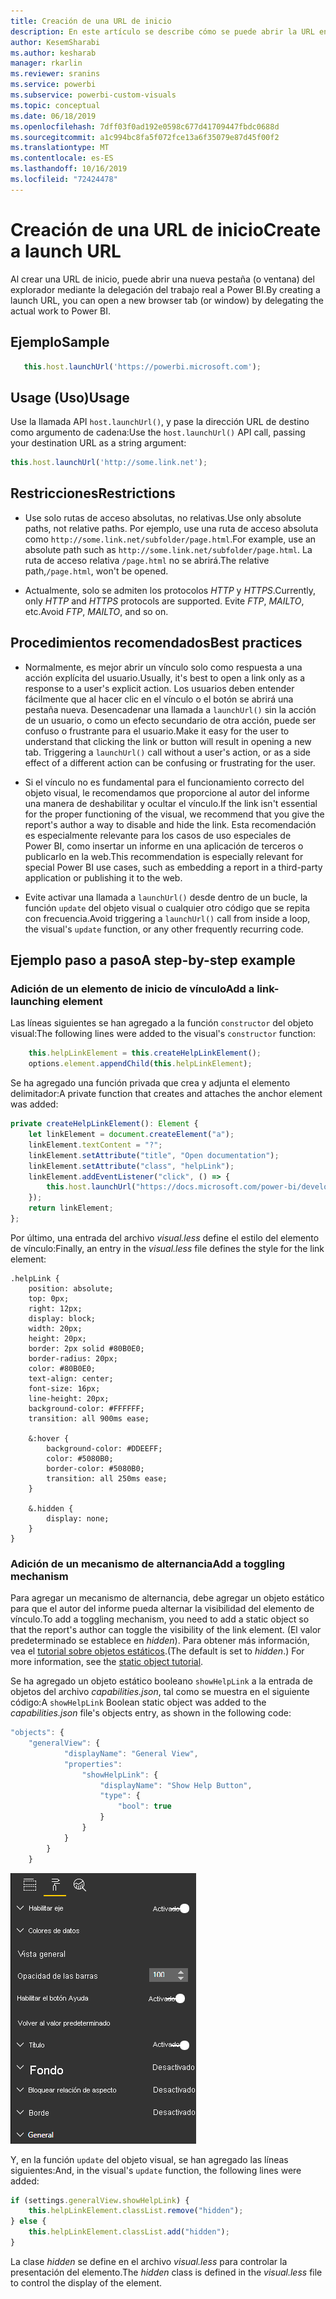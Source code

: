 ```yaml
---
title: Creación de una URL de inicio
description: En este artículo se describe cómo se puede abrir la URL en una pestaña nueva mediante objetos visuales de Power BI.
author: KesemSharabi
ms.author: kesharab
manager: rkarlin
ms.reviewer: sranins
ms.service: powerbi
ms.subservice: powerbi-custom-visuals
ms.topic: conceptual
ms.date: 06/18/2019
ms.openlocfilehash: 7dff03f0ad192e0598c677d41709447fbdc0688d
ms.sourcegitcommit: a1c994bc8fa5f072fce13a6f35079e87d45f00f2
ms.translationtype: MT
ms.contentlocale: es-ES
ms.lasthandoff: 10/16/2019
ms.locfileid: "72424478"
---
```

# <a name="create-a-launch-url"></a><span data-ttu-id="a77f9-103">Creación de una URL de inicio</span><span class="sxs-lookup"><span data-stu-id="a77f9-103">Create a launch URL</span></span>

<span data-ttu-id="a77f9-104">Al crear una URL de inicio, puede abrir una nueva pestaña (o ventana) del explorador mediante la delegación del trabajo real a Power BI.</span><span class="sxs-lookup"><span data-stu-id="a77f9-104">By creating a launch URL, you can open a new browser tab (or window) by delegating the actual work to Power BI.</span></span>

## <a name="sample"></a><span data-ttu-id="a77f9-105">Ejemplo</span><span class="sxs-lookup"><span data-stu-id="a77f9-105">Sample</span></span>

```typescript
   this.host.launchUrl('https://powerbi.microsoft.com');
```

## <a name="usage"></a><span data-ttu-id="a77f9-106">Usage (Uso)</span><span class="sxs-lookup"><span data-stu-id="a77f9-106">Usage</span></span>

<span data-ttu-id="a77f9-107">Use la llamada API `host.launchUrl()`, y pase la dirección URL de destino como argumento de cadena:</span><span class="sxs-lookup"><span data-stu-id="a77f9-107">Use the `host.launchUrl()` API call, passing your destination URL as a string argument:</span></span>

```typescript
this.host.launchUrl('http://some.link.net');
```

## <a name="restrictions"></a><span data-ttu-id="a77f9-108">Restricciones</span><span class="sxs-lookup"><span data-stu-id="a77f9-108">Restrictions</span></span>

* <span data-ttu-id="a77f9-109">Use solo rutas de acceso absolutas, no relativas.</span><span class="sxs-lookup"><span data-stu-id="a77f9-109">Use only absolute paths, not relative paths.</span></span> <span data-ttu-id="a77f9-110">Por ejemplo, use una ruta de acceso absoluta como `http://some.link.net/subfolder/page.html`.</span><span class="sxs-lookup"><span data-stu-id="a77f9-110">For example, use an absolute path such as `http://some.link.net/subfolder/page.html`.</span></span> <span data-ttu-id="a77f9-111">La ruta de acceso relativa `/page.html` no se abrirá.</span><span class="sxs-lookup"><span data-stu-id="a77f9-111">The relative path,`/page.html`, won't be opened.</span></span>

* <span data-ttu-id="a77f9-112">Actualmente, solo se admiten los protocolos *HTTP* y *HTTPS*.</span><span class="sxs-lookup"><span data-stu-id="a77f9-112">Currently, only *HTTP* and *HTTPS* protocols are supported.</span></span> <span data-ttu-id="a77f9-113">Evite *FTP*, *MAILTO*, etc.</span><span class="sxs-lookup"><span data-stu-id="a77f9-113">Avoid *FTP*, *MAILTO*, and so on.</span></span>

## <a name="best-practices"></a><span data-ttu-id="a77f9-114">Procedimientos recomendados</span><span class="sxs-lookup"><span data-stu-id="a77f9-114">Best practices</span></span>

* <span data-ttu-id="a77f9-115">Normalmente, es mejor abrir un vínculo solo como respuesta a una acción explícita del usuario.</span><span class="sxs-lookup"><span data-stu-id="a77f9-115">Usually, it's best to open a link only as a response to a user's explicit action.</span></span> <span data-ttu-id="a77f9-116">Los usuarios deben entender fácilmente que al hacer clic en el vínculo o el botón se abrirá una pestaña nueva. Desencadenar una llamada a `launchUrl()` sin la acción de un usuario, o como un efecto secundario de otra acción, puede ser confuso o frustrante para el usuario.</span><span class="sxs-lookup"><span data-stu-id="a77f9-116">Make it easy for the user to understand that clicking the link or button will result in opening a new tab. Triggering a `launchUrl()` call without a user's action, or as a side effect of a different action can be confusing or frustrating for the user.</span></span>

* <span data-ttu-id="a77f9-117">Si el vínculo no es fundamental para el funcionamiento correcto del objeto visual, le recomendamos que proporcione al autor del informe una manera de deshabilitar y ocultar el vínculo.</span><span class="sxs-lookup"><span data-stu-id="a77f9-117">If the link isn't essential for the proper functioning of the visual, we recommend that you give the report's author a way to disable and hide the link.</span></span> <span data-ttu-id="a77f9-118">Esta recomendación es especialmente relevante para los casos de uso especiales de Power BI, como insertar un informe en una aplicación de terceros o publicarlo en la web.</span><span class="sxs-lookup"><span data-stu-id="a77f9-118">This recommendation is especially relevant for special Power BI use cases, such as embedding a report in a third-party application or publishing it to the web.</span></span>

* <span data-ttu-id="a77f9-119">Evite activar una llamada a `launchUrl()` desde dentro de un bucle, la función `update` del objeto visual o cualquier otro código que se repita con frecuencia.</span><span class="sxs-lookup"><span data-stu-id="a77f9-119">Avoid triggering a `launchUrl()` call from inside a loop, the visual's `update` function, or any other frequently recurring code.</span></span>

## <a name="a-step-by-step-example"></a><span data-ttu-id="a77f9-120">Ejemplo paso a paso</span><span class="sxs-lookup"><span data-stu-id="a77f9-120">A step-by-step example</span></span>

### <a name="add-a-link-launching-element"></a><span data-ttu-id="a77f9-121">Adición de un elemento de inicio de vínculo</span><span class="sxs-lookup"><span data-stu-id="a77f9-121">Add a link-launching element</span></span>

<span data-ttu-id="a77f9-122">Las líneas siguientes se han agregado a la función `constructor` del objeto visual:</span><span class="sxs-lookup"><span data-stu-id="a77f9-122">The following lines were added to the visual's `constructor` function:</span></span>

```typescript
    this.helpLinkElement = this.createHelpLinkElement();
    options.element.appendChild(this.helpLinkElement);
```

<span data-ttu-id="a77f9-123">Se ha agregado una función privada que crea y adjunta el elemento delimitador:</span><span class="sxs-lookup"><span data-stu-id="a77f9-123">A private function that creates and attaches the anchor element was added:</span></span>

```typescript
private createHelpLinkElement(): Element {
    let linkElement = document.createElement("a");
    linkElement.textContent = "?";
    linkElement.setAttribute("title", "Open documentation");
    linkElement.setAttribute("class", "helpLink");
    linkElement.addEventListener("click", () => {
        this.host.launchUrl("https://docs.microsoft.com/power-bi/developer/visuals/custom-visual-develop-tutorial");
    });
    return linkElement;
};
```

<span data-ttu-id="a77f9-124">Por último, una entrada del archivo *visual.less* define el estilo del elemento de vínculo:</span><span class="sxs-lookup"><span data-stu-id="a77f9-124">Finally, an entry in the *visual.less* file defines the style for the link element:</span></span>

```less
.helpLink {
    position: absolute;
    top: 0px;
    right: 12px;
    display: block;
    width: 20px;
    height: 20px;
    border: 2px solid #80B0E0;
    border-radius: 20px;
    color: #80B0E0;
    text-align: center;
    font-size: 16px;
    line-height: 20px;
    background-color: #FFFFFF;
    transition: all 900ms ease;

    &:hover {
        background-color: #DDEEFF;
        color: #5080B0;
        border-color: #5080B0;
        transition: all 250ms ease;
    }

    &.hidden {
        display: none;
    }
}
```

### <a name="add-a-toggling-mechanism"></a><span data-ttu-id="a77f9-125">Adición de un mecanismo de alternancia</span><span class="sxs-lookup"><span data-stu-id="a77f9-125">Add a toggling mechanism</span></span>

<span data-ttu-id="a77f9-126">Para agregar un mecanismo de alternancia, debe agregar un objeto estático para que el autor del informe pueda alternar la visibilidad del elemento de vínculo.</span><span class="sxs-lookup"><span data-stu-id="a77f9-126">To add a toggling mechanism, you need to add a static object so that the report's author can toggle the visibility of the link element.</span></span> <span data-ttu-id="a77f9-127">(El valor predeterminado se establece en *hidden*). Para obtener más información, vea el [tutorial sobre objetos estáticos](https://microsoft.github.io/PowerBI-visuals/docs/concepts/objects-and-properties).</span><span class="sxs-lookup"><span data-stu-id="a77f9-127">(The default is set to *hidden*.) For more information, see the [static object tutorial](https://microsoft.github.io/PowerBI-visuals/docs/concepts/objects-and-properties).</span></span>

<span data-ttu-id="a77f9-128">Se ha agregado un objeto estático booleano `showHelpLink` a la entrada de objetos del archivo *capabilities.json*, tal como se muestra en el siguiente código:</span><span class="sxs-lookup"><span data-stu-id="a77f9-128">A `showHelpLink` Boolean static object was added to the *capabilities.json* file's objects entry, as shown in the following code:</span></span>

```typescript
"objects": {
    "generalView": {
            "displayName": "General View",
            "properties":
                "showHelpLink": {
                    "displayName": "Show Help Button",
                    "type": {
                        "bool": true
                    }
                }
            }
        }
    }
```

![Alternancia de inicio de URL](./media/launchurl-toggle.png)

<span data-ttu-id="a77f9-130">Y, en la función `update` del objeto visual, se han agregado las líneas siguientes:</span><span class="sxs-lookup"><span data-stu-id="a77f9-130">And, in the visual's `update` function, the following lines were added:</span></span>

```typescript
if (settings.generalView.showHelpLink) {
    this.helpLinkElement.classList.remove("hidden");
} else {
    this.helpLinkElement.classList.add("hidden");
}
```

<span data-ttu-id="a77f9-131">La clase *hidden* se define en el archivo *visual.less* para controlar la presentación del elemento.</span><span class="sxs-lookup"><span data-stu-id="a77f9-131">The *hidden* class is defined in the *visual.less* file to control the display of the element.</span></span>
